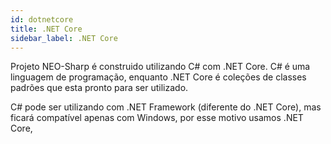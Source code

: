 ```yaml
---
id: dotnetcore
title: .NET Core
sidebar_label: .NET Core
---
```


Projeto NEO-Sharp é construido utilizando C# com .NET Core. C# é uma linguagem de programação, enquanto .NET Core é coleções de classes padrões que esta pronto para ser utilizado.

C# pode ser utilizando com .NET Framework (diferente do .NET Core), mas ficará compatível apenas com Windows, por esse motivo usamos .NET Core,


